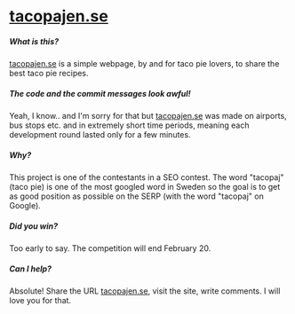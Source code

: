 [tacopajen.se](http://tacopajen.se)
===================

##### What is this?
[tacopajen.se](http://tacopajen.se) is a simple webpage, by and for taco pie lovers, to share the best taco pie recipes.

##### The code and the commit messages look awful!
Yeah, I know.. and I'm sorry for that but [tacopajen.se](http://tacopajen.se) was made on airports, bus stops etc. and in extremely short time periods, meaning each development round lasted only for a few minutes.

##### Why?
This project is one of the contestants in a SEO contest. The word "tacopaj" (taco pie) is one of the most googled word in Sweden so the goal is to get as good position as possible on the SERP (with the word "tacopaj" on Google).

##### Did you win?
Too early to say. The competition will end February 20.

##### Can I help?
Absolute! Share the URL [tacopajen.se](http://tacopajen.se), visit the site, write comments. I will love you for that.
